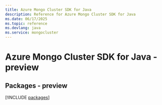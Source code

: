 ```yaml
---
title: Azure Mongo Cluster SDK for Java
description: Reference for Azure Mongo Cluster SDK for Java
ms.date: 06/17/2025
ms.topic: reference
ms.devlang: java
ms.service: mongocluster
---
```

# Azure Mongo Cluster SDK for Java - preview
## Packages - preview
[!INCLUDE [packages](mongo-cluster-index.md)]